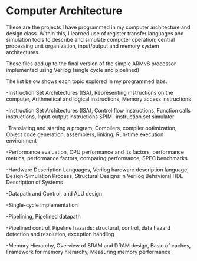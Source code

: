 # Computer Architecture

These are the projects I have programmed in my computer architecture and design class. Within this, I learned use of register transfer languages and simulation tools to describe and simulate computer operation; central processing unit organization, input/output and memory system architectures. 

These files add up to the final version of the simple ARMv8 processor implemented using Verilog (single cycle and pipelined)

The list below shows each topic explored in my programmed labs. 

-Instruction Set Architectures (ISA), Representing instructions on the computer, Arithmetical and logical instructions, Memory access instructions

-Instruction Set Architectures (ISA), Control flow instructions, Function calls instructions, Input-output instructions SPIM- instruction set simulator

-Translating and starting a program, Compilers, compiler optimization, Object code generation, assemblers, linking, Run-time execution environment

-Performance evaluation, CPU performance and its factors, performance metrics, performance factors, comparing performance, SPEC benchmarks

-Hardware Description Languages, Verilog hardware description language, Design-Simulation Process, Structural Designs in Verilog Behavioral HDL Description of Systems

-Datapath and Control, and ALU design

-Single-cycle implementation

-Pipelining, Pipelined datapath

-Pipelined control, Pipeline hazards: structural, control, data hazard detection and resolution, exception handling

-Memory Hierarchy, Overview of SRAM and DRAM design, Basic of caches, Framework for memory hierarchy, Measuring memory performance
